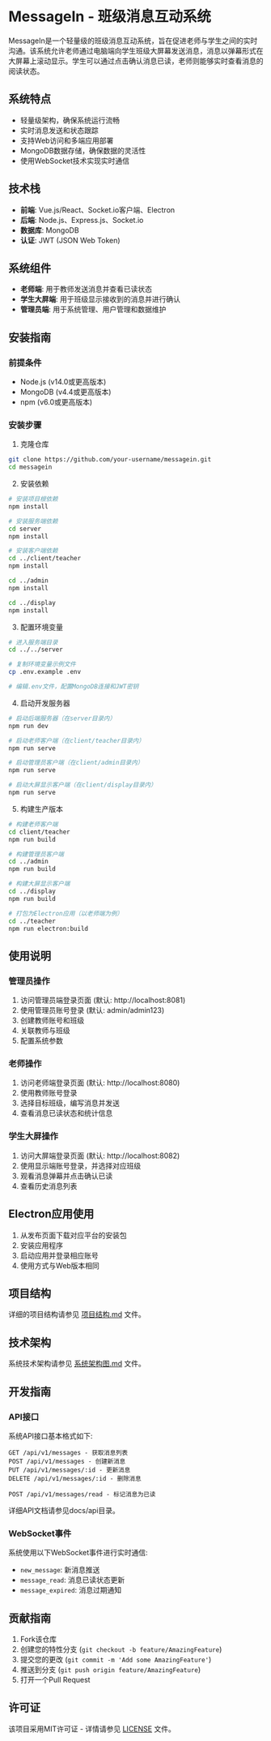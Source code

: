 # MessageIn - 班级消息互动系统

MessageIn是一个轻量级的班级消息互动系统，旨在促进老师与学生之间的实时沟通。该系统允许老师通过电脑端向学生班级大屏幕发送消息，消息以弹幕形式在大屏幕上滚动显示。学生可以通过点击确认消息已读，老师则能够实时查看消息的阅读状态。

## 系统特点

- 轻量级架构，确保系统运行流畅
- 实时消息发送和状态跟踪
- 支持Web访问和多端应用部署
- MongoDB数据存储，确保数据的灵活性
- 使用WebSocket技术实现实时通信

## 技术栈

- **前端**: Vue.js/React、Socket.io客户端、Electron
- **后端**: Node.js、Express.js、Socket.io
- **数据库**: MongoDB
- **认证**: JWT (JSON Web Token)

## 系统组件

- **老师端**: 用于教师发送消息并查看已读状态
- **学生大屏端**: 用于班级显示接收到的消息并进行确认
- **管理员端**: 用于系统管理、用户管理和数据维护

## 安装指南

### 前提条件

- Node.js (v14.0或更高版本)
- MongoDB (v4.4或更高版本)
- npm (v6.0或更高版本)

### 安装步骤

1. 克隆仓库

```bash
git clone https://github.com/your-username/messagein.git
cd messagein
```

2. 安装依赖

```bash
# 安装项目根依赖
npm install

# 安装服务端依赖
cd server
npm install

# 安装客户端依赖
cd ../client/teacher
npm install

cd ../admin
npm install

cd ../display
npm install
```

3. 配置环境变量

```bash
# 进入服务端目录
cd ../../server

# 复制环境变量示例文件
cp .env.example .env

# 编辑.env文件，配置MongoDB连接和JWT密钥
```

4. 启动开发服务器

```bash
# 启动后端服务器（在server目录内）
npm run dev

# 启动老师客户端（在client/teacher目录内）
npm run serve

# 启动管理员客户端（在client/admin目录内）
npm run serve

# 启动大屏显示客户端（在client/display目录内）
npm run serve
```

5. 构建生产版本

```bash
# 构建老师客户端
cd client/teacher
npm run build

# 构建管理员客户端
cd ../admin
npm run build

# 构建大屏显示客户端
cd ../display
npm run build

# 打包为Electron应用（以老师端为例）
cd ../teacher
npm run electron:build
```

## 使用说明

### 管理员操作

1. 访问管理员端登录页面 (默认: http://localhost:8081)
2. 使用管理员账号登录 (默认: admin/admin123)
3. 创建教师账号和班级
4. 关联教师与班级
5. 配置系统参数

### 老师操作

1. 访问老师端登录页面 (默认: http://localhost:8080)
2. 使用教师账号登录
3. 选择目标班级，编写消息并发送
4. 查看消息已读状态和统计信息

### 学生大屏操作

1. 访问大屏端登录页面 (默认: http://localhost:8082)
2. 使用显示端账号登录，并选择对应班级
3. 观看消息弹幕并点击确认已读
4. 查看历史消息列表

## Electron应用使用

1. 从发布页面下载对应平台的安装包
2. 安装应用程序
3. 启动应用并登录相应账号
4. 使用方式与Web版本相同

## 项目结构

详细的项目结构请参见 [项目结构.md](项目结构.md) 文件。

## 技术架构

系统技术架构请参见 [系统架构图.md](系统架构图.md) 文件。

## 开发指南

### API接口

系统API接口基本格式如下:

```
GET /api/v1/messages - 获取消息列表
POST /api/v1/messages - 创建新消息
PUT /api/v1/messages/:id - 更新消息
DELETE /api/v1/messages/:id - 删除消息

POST /api/v1/messages/read - 标记消息为已读
```

详细API文档请参见docs/api目录。

### WebSocket事件

系统使用以下WebSocket事件进行实时通信:

- `new_message`: 新消息推送
- `message_read`: 消息已读状态更新
- `message_expired`: 消息过期通知

## 贡献指南

1. Fork该仓库
2. 创建您的特性分支 (`git checkout -b feature/AmazingFeature`)
3. 提交您的更改 (`git commit -m 'Add some AmazingFeature'`)
4. 推送到分支 (`git push origin feature/AmazingFeature`)
5. 打开一个Pull Request

## 许可证

该项目采用MIT许可证 - 详情请参见 [LICENSE](LICENSE) 文件。